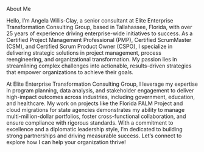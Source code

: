 About Me

Hello, I’m Angela Willis-Clay, a senior consultant at Elite Enterprise Transformation Consulting Group, based in Tallahassee, Florida, with over 25 years of experience driving enterprise-wide initiatives to success. As a Certified Project Management Professional (PMP), Certified ScrumMaster (CSM), and Certified Scrum Product Owner (CSPO), I specialize in delivering strategic solutions in project management, process reengineering, and organizational transformation. My passion lies in streamlining complex challenges into actionable, results-driven strategies that empower organizations to achieve their goals.

At Elite Enterprise Transformation Consulting Group, I leverage my expertise in program planning, data analysis, and stakeholder engagement to deliver high-impact outcomes across industries, including government, education, and healthcare. My work on projects like the Florida PALM Project and cloud migrations for state agencies demonstrates my ability to manage multi-million-dollar portfolios, foster cross-functional collaboration, and ensure compliance with rigorous standards. With a commitment to excellence and a diplomatic leadership style, I’m dedicated to building strong partnerships and driving measurable success. Let’s connect to explore how I can help your organization thrive!